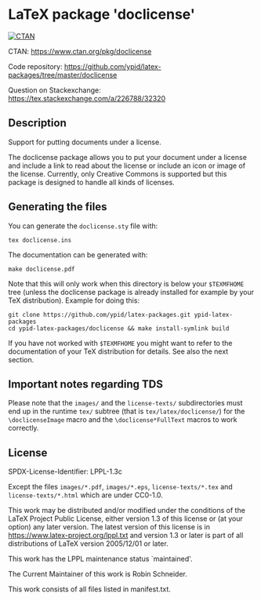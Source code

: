 <!--
SPDX-FileCopyrightText: 2015,2017-2022 Robin Schneider <ypid@riseup.net>

SPDX-License-Identifier: LPPL-1.3c

This work consists of all files listed in manifest.txt.
For more details about the licensing, refer "License" section of this file.
-->

# LaTeX package 'doclicense'

[![CTAN](https://img.shields.io/ctan/v/doclicense.svg)](https://ctan.org/pkg/doclicense)

CTAN: https://www.ctan.org/pkg/doclicense

Code repository: https://github.com/ypid/latex-packages/tree/master/doclicense

Question on Stackexchange: https://tex.stackexchange.com/a/226788/32320

## Description

Support for putting documents under a license.

The doclicense package allows you to put your document under a license and include a link
to read about the license or include an icon or image of the license.
Currently, only Creative Commons is supported but this package is designed to
handle all kinds of licenses.

## Generating the files

You can generate the `doclicense.sty` file with:

```Shell
tex doclicense.ins
```

The documentation can be generated with:

```Shell
make doclicense.pdf
```

Note that this will only work when this directory is below your
`$TEXMFHOME` tree (unless the doclicense package is already installed
for example by your TeX distribution). Example for doing this:

```Shell
git clone https://github.com/ypid/latex-packages.git ypid-latex-packages
cd ypid-latex-packages/doclicense && make install-symlink build
```

If you have not worked with `$TEXMFHOME` you might want to refer to the
documentation of your TeX distribution for details. See also the next section.

## Important notes regarding TDS

Please note that the `images/` and the `license-texts/` subdirectories must end up
in the runtime `tex/` subtree (that is `tex/latex/doclicense/`) for the
`\doclicenseImage` macro and the `\doclicense*FullText` macros to work correctly.

## License

SPDX-License-Identifier: LPPL-1.3c

Except the files `images/*.pdf`, `images/*.eps`, `license-texts/*.tex` and `license-texts/*.html` which are under CC0-1.0.

This work may be distributed and/or modified under the
conditions of the LaTeX Project Public License, either version 1.3
of this license or (at your option) any later version.
The latest version of this license is in
  https://www.latex-project.org/lppl.txt
and version 1.3 or later is part of all distributions of LaTeX
version 2005/12/01 or later.

This work has the LPPL maintenance status `maintained'.

The Current Maintainer of this work is Robin Schneider.

This work consists of all files listed in manifest.txt.
